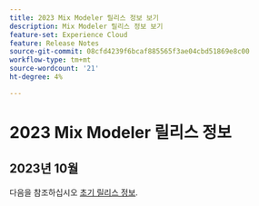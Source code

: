 ```yaml
---
title: 2023 Mix Modeler 릴리스 정보 보기
description: Mix Modeler 릴리스 정보 보기
feature-set: Experience Cloud
feature: Release Notes
source-git-commit: 08cfd4239f6bcaf885565f3ae04cbd51869e8c00
workflow-type: tm+mt
source-wordcount: '21'
ht-degree: 4%

---
```


# 2023 Mix Modeler 릴리스 정보

## 2023년 10월

다음을 참조하십시오 [초기 릴리스 정보](latest.md).

